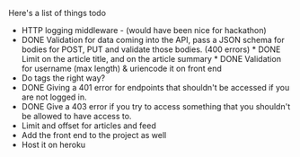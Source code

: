 Here's a list of things todo
  *  HTTP logging middleware - (would have been nice for
      hackathon)
  *  DONE Validation for data coming into the API, pass a JSON schema
     for bodies for POST, PUT and validate those bodies. (400
     errors)
    *  DONE Limit on the article title, and on the article summary
    *  DONE Validation for username (max length) & uriencode it on
        front end
  *  Do tags the right way?
  *  DONE Giving a 401 error for endpoints that shouldn't be accessed
     if you are not logged in.
  *  DONE Give a 403 error if you try to access something that you
     shouldn't be allowed to have access to.
  *  Limit and offset for articles and feed
  *  Add the front end to the project as well
  *  Host it on heroku


